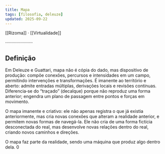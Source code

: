 ```yaml
---
title: Mapa
tags: [filosofia, deleuze]
updated: 2025-09-22
---
```

[[Rizoma]] · [[Virtualidade]]

······················
## Definição

Em Deleuze e Guattari, mapa não é cópia do dado, mas dispositivo de produção: compõe conexões, percursos e intensidades em um campo, permitindo intervenções e transformações. É imanente ao território e aberto: admite entradas múltiplas, derivações locais e revisões contínuas. Diferencia‑se do “traçado” (decalque) porque não reproduz uma forma anterior; engendra um plano de passagem entre pontos e forças em movimento.

O mapa imanente e criativo: ele não apenas registra o que já existia anteriormente, mas cria novas conexões que alteram a realidade anterior, e permitem novas formas de navegá-la. Ele não cria de uma forma fictícia desconectada do real, mas desenvolve novas relações dentro do real, criando novos caminhos e direções.

O mapa faz parte da realidade, sendo uma máquina que produz algo dentro dela. 0




